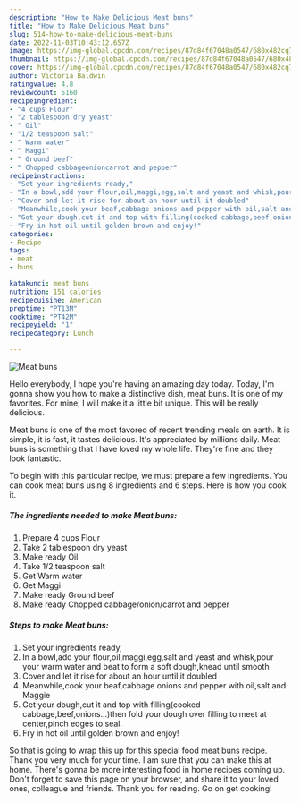 ```yaml
---
description: "How to Make Delicious Meat buns"
title: "How to Make Delicious Meat buns"
slug: 514-how-to-make-delicious-meat-buns
date: 2022-11-03T10:43:12.657Z
image: https://img-global.cpcdn.com/recipes/87d84f67048a0547/680x482cq70/meat-buns-recipe-main-photo.jpg
thumbnail: https://img-global.cpcdn.com/recipes/87d84f67048a0547/680x482cq70/meat-buns-recipe-main-photo.jpg
cover: https://img-global.cpcdn.com/recipes/87d84f67048a0547/680x482cq70/meat-buns-recipe-main-photo.jpg
author: Victoria Baldwin
ratingvalue: 4.8
reviewcount: 5160
recipeingredient:
- "4 cups Flour"
- "2 tablespoon dry yeast"
- " Oil"
- "1/2 teaspoon salt"
- " Warm water"
- " Maggi"
- " Ground beef"
- " Chopped cabbageonioncarrot and pepper"
recipeinstructions:
- "Set your ingredients ready,"
- "In a bowl,add your flour,oil,maggi,egg,salt and yeast and whisk,pour your warm water and beat to form a soft dough,knead until smooth"
- "Cover and let it rise for about an hour until it doubled"
- "Meanwhile,cook your beaf,cabbage onions and pepper with oil,salt and Maggie"
- "Get your dough,cut it and top with filling(cooked cabbage,beef,onions...)then fold your dough over filling to meet at center,pinch edges to seal."
- "Fry in hot oil until golden brown and enjoy!"
categories:
- Recipe
tags:
- meat
- buns

katakunci: meat buns 
nutrition: 151 calories
recipecuisine: American
preptime: "PT13M"
cooktime: "PT42M"
recipeyield: "1"
recipecategory: Lunch

---
```



![Meat buns](https://img-global.cpcdn.com/recipes/87d84f67048a0547/680x482cq70/meat-buns-recipe-main-photo.jpg)

Hello everybody, I hope you're having an amazing day today. Today, I'm gonna show you how to make a distinctive dish, meat buns. It is one of my favorites. For mine, I will make it a little bit unique. This will be really delicious.



Meat buns is one of the most favored of recent trending meals on earth. It is simple, it is fast, it tastes delicious. It's appreciated by millions daily. Meat buns is something that I have loved my whole life. They're fine and they look fantastic.


To begin with this particular recipe, we must prepare a few ingredients. You can cook meat buns using 8 ingredients and 6 steps. Here is how you cook it.

<!--inarticleads1-->

##### The ingredients needed to make Meat buns:

1. Prepare 4 cups Flour
1. Take 2 tablespoon dry yeast
1. Make ready  Oil
1. Take 1/2 teaspoon salt
1. Get  Warm water
1. Get  Maggi
1. Make ready  Ground beef
1. Make ready  Chopped cabbage/onion/carrot and pepper




<!--inarticleads2-->

##### Steps to make Meat buns:

1. Set your ingredients ready,
1. In a bowl,add your flour,oil,maggi,egg,salt and yeast and whisk,pour your warm water and beat to form a soft dough,knead until smooth
1. Cover and let it rise for about an hour until it doubled
1. Meanwhile,cook your beaf,cabbage onions and pepper with oil,salt and Maggie
1. Get your dough,cut it and top with filling(cooked cabbage,beef,onions...)then fold your dough over filling to meet at center,pinch edges to seal.
1. Fry in hot oil until golden brown and enjoy!




So that is going to wrap this up for this special food meat buns recipe. Thank you very much for your time. I am sure that you can make this at home. There's gonna be more interesting food in home recipes coming up. Don't forget to save this page on your browser, and share it to your loved ones, colleague and friends. Thank you for reading. Go on get cooking!
